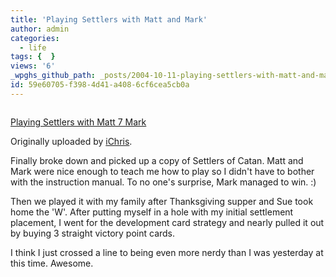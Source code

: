 ```yaml
---
title: 'Playing Settlers with Matt and Mark'
author: admin
categories:
  - life
tags: {  }
views: '6'
_wpghs_github_path: _posts/2004-10-11-playing-settlers-with-matt-and-mark.md
id: 59e60705-f398-4d41-a408-6cf6cea5cb0a
---
```

<p><a href="http://www.flickr.com/photos/lemon/820144/" title="photo sharing"><img src="http://www.flickr.com/photos/820144_174cd10767_m.jpg" alt="" /></a></p>
<p><a href="http://www.flickr.com/photos/lemon/820144/">Playing Settlers with Matt 7 Mark</a></p>
<p>Originally uploaded by <a href="http://www.flickr.com/people/lemon/">iChris</a>.</p>
<p>Finally broke down and picked up a copy of Settlers of Catan.  Matt and Mark were nice enough to teach me how to play so I didn't have to bother with the instruction manual.  To no one's surprise, Mark managed to win.  :)</p>
<p>Then we played it with my family after Thanksgiving supper and Sue took home the 'W'.  After putting myself in a hole with my initial settlement placement, I went for the development card strategy and nearly pulled it out by buying 3 straight victory point cards.</p>
<p>I think I just crossed a line to being even more nerdy than I was yesterday at this time.  Awesome.</p>
